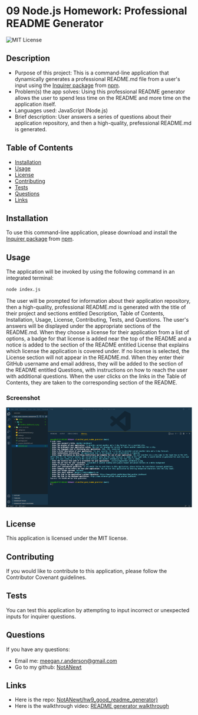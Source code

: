 # 09 Node.js Homework: Professional README Generator

![MIT License](https://img.shields.io/badge/license-MIT-green)

## Description

- Purpose of this project: This is a command-line application that dynamically generates a professional README.md file from a user's input using the [Inquirer package](https://www.npmjs.com/package/inquirer) from [npm](https://www.npmjs.com/).
- Problem(s) the app solves: Using this professional README generator allows the user to spend less time on the README and more time on the application itself.
- Languages used: JavaScript (Node.js)
- Brief description: User answers a series of questions about their application repository, and then a high-quality, prefessional README.md is generated.

## Table of Contents

- [Installation](#installation)
- [Usage](#usage)
- [License](#license)
- [Contributing](#contributing)
- [Tests](#tests)
- [Questions](#questions)
- [Links](#links)

## Installation

To use this command-line application, please download and install the [Inquirer package](https://www.npmjs.com/package/inquirer) from [npm](https://www.npmjs.com/).

## Usage

The application will be invoked by using the following command in an integrated terminal:

```bash
node index.js
```

The user will be prompted for information about their application repository, then a high-quality, professional README.md is generated with the title of their project and sections entitled Description, Table of Contents, Installation, Usage, License, Contributing, Tests, and Questions. The user's answers will be displayed under the appropriate sections of the README.md. When they choose a license for their application from a list of options, a badge for that license is added near the top of the README and a notice is added to the section of the README entitled License that explains which license the application is covered under. If no license is selected, the License section will not appear in the README.md. When they enter their GitHub username and email address, they will be added to the section of the README entitled Questions, with instructions on how to reach the user with additional questions. When the user clicks on the links in the Table of Contents, they are taken to the corresponding section of the README.

### Screenshot

!["screenshot of integrated terminal after all questions have been answers and the readme file has been generated"](./assets/img/hw9_readme_generator_ss.PNG)

## License

This application is licensed under the MIT license.

## Contributing

If you would like to contribute to this application, please follow the Contributor Covenant guidelines.

## Tests

You can test this application by attempting to input incorrect or unexpected inputs for inquirer questions.

## Questions

If you have any questions:

- Email me: [meegan.r.anderson@gmail.com](mailto:meegan.r.anderson@gmail.com)
- Go to my github: [NotANewt](https://github.com/NotANewt)

## Links

- Here is the repo: [NotANewt/hw9_good_readme_generator}](https://github.com/NotANewt/hw9_good_readme_generator)
- Here is the walkthrough video: [README generator walkthrough](https://drive.google.com/file/d/1YMZ1gunW_w5awnkD8F2SRR1hb--onT7y/view?usp=sharing)
